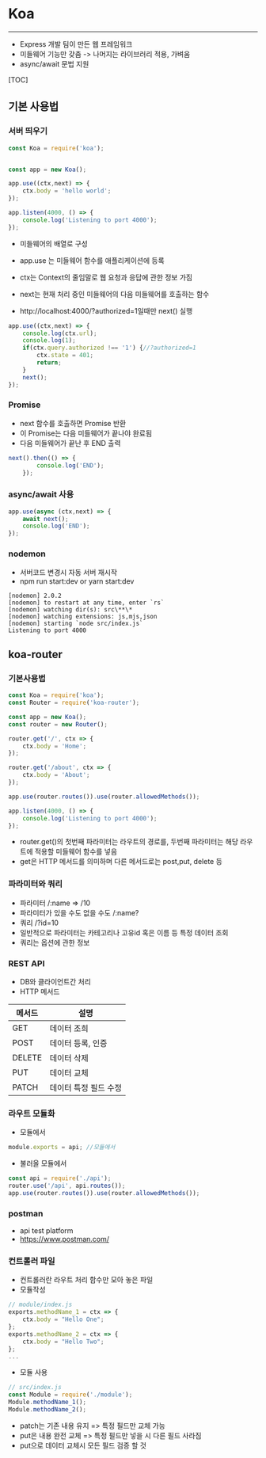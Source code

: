 # Koa

------

- Express 개발 팀이 만든 웹 프레임워크
- 미들웨어 기능만 갖춤 -> 나머지는 라이브러리 적용, 가벼움
- async/await 문법 지원

[TOC]



## 기본 사용법

### 서버 띄우기

```javascript
const Koa = require('koa');


const app = new Koa();

app.use((ctx,next) => {
    ctx.body = 'hello world';
});

app.listen(4000, () => {
    console.log('Listening to port 4000');
});
```

- 미들웨어의 배열로 구성
- app.use 는 미들웨어 함수를 애플리케이션에 등록
- ctx는 Context의 줄임말로 웹 요청과 응답에 관한 정보 가짐
- next는 현재 처리 중인 미들웨어의 다음 미들웨어를 호출하는 함수

- http://localhost:4000/?authorized=1일때만 next() 실행

```javascript
app.use((ctx,next) => {
    console.log(ctx.url);
    console.log(1);
    if(ctx.query.authorized !== '1') {//?authorized=1
        ctx.state = 401;
        return;
    }
    next();
});
```

### Promise

- next 함수를 호출하면 Promise 반환
- 이 Promise는 다음 미들웨어가 끝나야 완료됨
- 다음 미들웨어가 끝난 후 END 출력

```javascript
next().then(() => {
        console.log('END');
    });
```

### async/await 사용

```javascript
app.use(async (ctx,next) => {
    await next();
    console.log('END');
});
```

### nodemon

- 서버코드 변경시 자동 서버 재시작
- npm run start:dev or yarn start:dev

```
[nodemon] 2.0.2
[nodemon] to restart at any time, enter `rs`
[nodemon] watching dir(s): src\**\*
[nodemon] watching extensions: js,mjs,json
[nodemon] starting `node src/index.js`
Listening to port 4000
```

## koa-router

### 기본사용법

```javascript
const Koa = require('koa');
const Router = require('koa-router');

const app = new Koa();
const router = new Router();

router.get('/', ctx => {
    ctx.body = 'Home';
});

router.get('/about', ctx => {
    ctx.body = 'About';
});

app.use(router.routes()).use(router.allowedMethods());

app.listen(4000, () => {
    console.log('Listening to port 4000');
});
```

- router.get()의 첫번째 파라미터는 라우트의 경로를, 두번째 파라미터는 해당 라우트에 적용할 미들웨어 함수를 넣음
- get은 HTTP 메서드를 의미하며 다른 메서드로는 post,put, delete 등

### 파라미터와 쿼리

- 파라미터 /:name  => /10
- 파라미터가 있을 수도 없을 수도 /:name?
- 쿼리 /?id=10
- 일반적으로 파라미터는 카테고리나 고유id 혹은 이름 등 특정 데이터 조회
- 쿼리는 옵션에 관한 정보 

### REST API

- DB와  클라이언트간 처리
- HTTP 메서드

| 메서드 | 설명                  |
| ------ | --------------------- |
| GET    | 데이터 조희           |
| POST   | 데이터 등록, 인증     |
| DELETE | 데이터 삭제           |
| PUT    | 데이터 교체           |
| PATCH  | 데이터 특정 필드 수정 |

### 라우트 모듈화

- 모듈에서

```javascript
module.exports = api; //모듈에서

```

- 불러올 모듈에서

```javascript
const api = require('./api');
router.use('/api', api.routes());
app.use(router.routes()).use(router.allowedMethods());
```

### postman

- api test platform
- https://www.postman.com/

### 컨트롤러 파일

- 컨트롤러란 라우트 처리 함수만 모아 놓은 파일
- 모듈작성

```javascript
// module/index.js
exports.methodName_1 = ctx => {
    ctx.body = "Hello One";
};
exports.methodName_2 = ctx => {
    ctx.body = "Hello Two";
};
...
```

- 모듈 사용

```javascript
// src/index.js
const Module = require('./module');
Module.methodName_1();
Module.methodName_2();
```

- patch는 기존 내용 유지 => 특정 필드만 교체 가능
- put은 내용 완전 교체 => 특정 필드만 넣을 시  다른 필드 사라짐
- put으로 데이터 교체시 모든 필드 검증 할 것